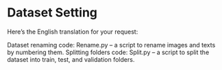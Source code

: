 # Dataset Setting 

Here’s the English translation for your request:

Dataset renaming code: Rename.py – a script to rename images and texts by numbering them.
Splitting folders code: Split.py – a script to split the dataset into train, test, and validation folders.
